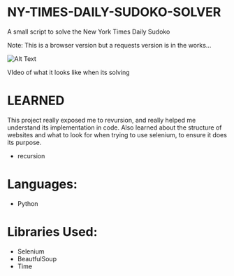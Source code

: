 # NY-TIMES-DAILY-SUDOKO-SOLVER

A small script to solve the New York Times Daily Sudoko

Note: This is a browser version but a requests version is in the works...

![Alt Text](https://j.gifs.com/QkBo99.gif)

VIdeo of what it looks like when its solving

# LEARNED
This project really exposed me to revursion, and really helped me understand its implementation in code. Also learned about the structure of websites and what to look for when trying to use selenium, to ensure it does its purpose.

- recursion

# Languages:
- Python

# Libraries Used:
- Selenium
- BeautfulSoup
- Time
